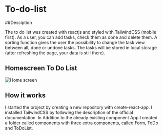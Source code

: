 # To-do-list
##Desciption

The to do list was created with reactjs and styled with TailwindCSS (mobile first).
As a user, you can add tasks, check them as done and delete them. A sorting function gives the user the possibility to change the task view between all, done or undone tasks. The tasks will be stored in local storage (after refreshing the page, your data is still there).

## Homescreen To Do List

![Home screen](https://github.com/YuriDevAT/to-do-list-with-3-columns/blob/master/final-app.png)

<!--You can take a look on the progress under the following link:-->

<!--[![Netlify Status](https://api.netlify.com/api/v1/badges/f9a7f8d3-58ca-44ed-a038-ae8d2efd31a5/deploy-status)](https://to-do-list-with-3-columns.netlify.app/)-->

## How it works

I started the project by creating a new repository with create-react-app. I installed TailwindCSS by following the description of the official documentation. In Addition to the already existing component App I created a folder called components with three extra components, called Form, ToDo and ToDoList.
